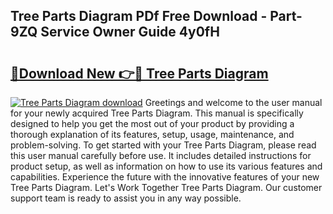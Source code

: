 ## Tree Parts Diagram PDf Free Download - Part-9ZQ Service Owner Guide 4y0fH

# <h2><a href="http://dft4k7.blite.top/?on=Tree+Parts+Diagram">🔗Download New 👉🔴 Tree Parts Diagram</a></h2>

[![Tree Parts Diagram download](https://i.imgur.com/lujVjoI.png)](http://dft4k7.blite.top/?on=Tree+Parts+Diagram)
Greetings and welcome to the user manual for your newly acquired Tree Parts Diagram. This manual is specifically designed to help you get the most out of your product by providing a thorough explanation of its features, setup, usage, maintenance, and problem-solving. To get started with your Tree Parts Diagram, please read this user manual carefully before use. It includes detailed instructions for product setup, as well as information on how to use its various features and capabilities. Experience the future with the innovative features of your new Tree Parts Diagram. Let's Work Together Tree Parts Diagram. Our customer support team is ready to assist you in any way possible.
